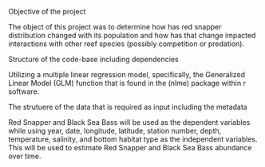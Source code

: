 Objective of the project

  The object of this project was to determine how has red snapper distribution changed with its population and how has that change 
impacted interactions with other reef species (possibly competition or predation). 


Structure of the code-base including dependencies

  Utilizing a multiple linear regression model, specifically, the Generalized Linear Model (GLM) function that is found in the (nlme) package 
within r software. 

The strutuere of the data that is required as input including the metadata

  Red Snapper and Black Sea Bass will be used as the dependent variables while using year, date, longitude, latitude, station number, 
depth, temperature, salinity, and bottom habitat type as the independent variables. This will be used to estimate Red Snapper and Black Sea Bass abundance over time.



